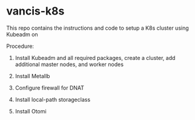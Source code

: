 # vancis-k8s
This repo contains the instructions and code to setup a K8s cluster using Kubeadm on 

Procedure:

1. Install Kubeadm and all required packages, create a cluster, add additional master nodes, and worker nodes



2. Install Metallb
3. Configure firewall for DNAT
4. Install local-path storageclass
5.  Install Otomi
